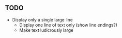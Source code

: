 ## TODO

* Display only a single large line
    * Display one line of text only (show line endings?)
    * Make text ludicrously large
